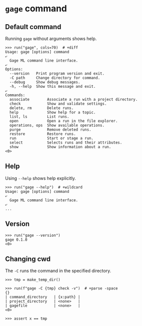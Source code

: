 # `gage` command

## Default command

Running `gage` without arguments shows help.

    >>> run("gage", cols=70)  # +diff
    Usage: gage [options] command
    ⤶
      Gage ML command line interface.
    ⤶
    Options:
      --version   Print program version and exit.
      -C path     Change directory for command.
      --debug     Show debug messages.
      -h, --help  Show this message and exit.
    ⤶
    Commands:
      associate        Associate a run with a project directory.
      check            Show and validate settings.
      delete, rm       Delete runs.
      help             Show help for a topic.
      list, ls         List runs.
      open             Open a run in the file explorer.
      operations, ops  Show available operations.
      purge            Remove deleted runs.
      restore          Restore runs.
      run              Start or stage a run.
      select           Selects runs and their attributes.
      show             Show information about a run.
    <0>

## Help

Using `--help` shows help explicitly.

    >>> run("gage --help")  # +wildcard
    Usage: gage [options] command
    ⤶
      Gage ML command line interface.
    ⤶
    ...

## Version

    >>> run("gage --version")
    gage 0.1.0
    <0>

## Changing cwd

The `-C` runs the command in the specified directory.

    >>> tmp = make_temp_dir()

    >>> run(f"gage -C {tmp} check -v")  # +parse -space
    {}
    | command_directory   | {x:path} |
    | project_directory   | <none>   |
    | gagefile            | <none>   |
    <0>

    >>> assert x == tmp
